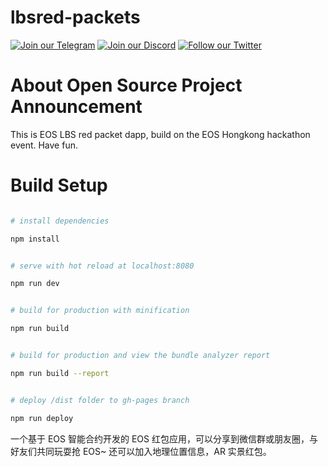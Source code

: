 # lbsred-packets

[![Join our Telegram](https://icon-icons.com/icons2/555/PNG/32/telegram_icon-icons.com_53603.png)](https://t.me/CryptoHero_Official)
[![Join our Discord](https://www.shareicon.net/data/32x32/2016/12/30/866945_game_512x512.png)](https://discord.gg/nMXUYGQ)
[![Follow our Twitter](https://www.shareicon.net/data/32x32/2016/12/30/866945_game_512x512.png)](https://twitter.com/redredpocket)


# About Open Source Project Announcement
This is EOS LBS red packet dapp, build on the EOS Hongkong hackathon event.
Have fun.

# Build Setup

``` bash

# install dependencies

npm install


# serve with hot reload at localhost:8080

npm run dev


# build for production with minification

npm run build


# build for production and view the bundle analyzer report

npm run build --report


# deploy /dist folder to gh-pages branch

npm run deploy

``` 

一个基于 EOS 智能合约开发的 EOS 红包应用，可以分享到微信群或朋友圈，与好友们共同玩耍抢 EOS~
还可以加入地理位置信息，AR 实景红包。
